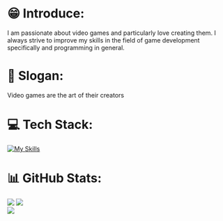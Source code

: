 # 😁 Introduce:
I am passionate about video games and particularly love creating them. I always strive to improve my skills in the field of game development specifically and programming in general.
# 💬 Slogan: 
Video games are the art of their creators
# 💻 Tech Stack:
[![My Skills](https://skillicons.dev/icons?i=c,cs,cpp,css,docker,html,js,figma,git,github,gitlab,java,php,py,unity,latex,vscode,visualstudio&perline=10)](https://skillicons.dev)
# 📊 GitHub Stats:
![](https://github-readme-stats.vercel.app/api?username=DieterWalker&show_icons=true&theme=dracula)
![](https://github-readme-streak-stats.herokuapp.com/?user=DieterWalker&theme=dark&hide_border=false)<br/>
[![](https://github-readme-stats.vercel.app/api/top-langs/?username=DieterWalker&theme=dark&layout=pie)](https://github.com/anuraghazra/github-readme-stats)
<!--
**DieterWalker/DieterWalker** is a ✨ _special_ ✨ repository because its `README.md` (this file) appears on your GitHub profile.

Here are some ideas to get you started:

- 🔭 I’m currently working on ...
- 🌱 I’m currently learning ...
- 👯 I’m looking to collaborate on ...
- 🤔 I’m looking for help with ...
- 💬 Ask me about ...
- 📫 How to reach me: ...
- 😄 Pronouns: ...
- ⚡ Fun fact: ...
-->
